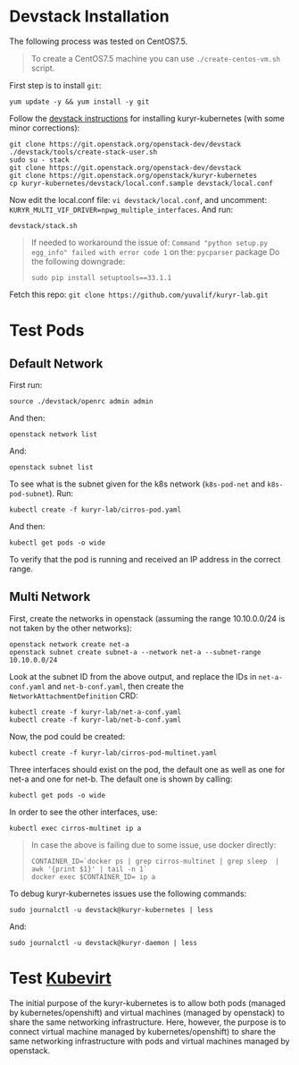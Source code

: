 # Devstack Installation
The following process was tested on CentOS7.5.
> To create a CentOS7.5 machine you can use ```./create-centos-vm.sh``` script.

First step is to install ```git```: 
```
yum update -y && yum install -y git
```
Follow the [devstack instructions](https://docs.openstack.org/kuryr-kubernetes/latest/installation/devstack/basic.html) for installing kuryr-kubernetes (with some minor corrections):
```
git clone https://git.openstack.org/openstack-dev/devstack
./devstack/tools/create-stack-user.sh
sudo su - stack
git clone https://git.openstack.org/openstack-dev/devstack
git clone https://git.openstack.org/openstack/kuryr-kubernetes
cp kuryr-kubernetes/devstack/local.conf.sample devstack/local.conf
```
Now edit the local.conf file: ```vi devstack/local.conf```, and uncomment: ```KURYR_MULTI_VIF_DRIVER=npwg_multiple_interfaces```.
And run:
```
devstack/stack.sh
```
> If needed to workaround the issue of: ```Command "python setup.py egg_info" failed with error code 1``` on the: ```pycparser``` package
> Do the following downgrade:
> ```
> sudo pip install setuptools==33.1.1
> ```

Fetch this repo: ```git clone https://github.com/yuvalif/kuryr-lab.git```

# Test Pods
## Default Network
First run: 
```
source ./devstack/openrc admin admin
``` 
And then: 
```
openstack network list
```
And: 
```
openstack subnet list
```
To see what is the subnet given for the k8s network (```k8s-pod-net``` and ```k8s-pod-subnet```).
Run:
```
kubectl create -f kuryr-lab/cirros-pod.yaml
```
And then:
```
kubectl get pods -o wide
```
To verify that the pod is running and received an IP address in the correct range.
## Multi Network
First, create the networks in openstack (assuming the range 10.10.0.0/24 is not taken by the other networks):
```
openstack network create net-a
openstack subnet create subnet-a --network net-a --subnet-range 10.10.0.0/24
```
Look at the subnet ID from the above output, and replace the IDs in ```net-a-conf.yaml``` and ```net-b-conf.yaml```, then create the ```NetworkAttachmentDefinition``` CRD:
```
kubectl create -f kuryr-lab/net-a-conf.yaml
kubectl create -f kuryr-lab/net-b-conf.yaml
```
Now, the pod could be created:
```
kubectl create -f kuryr-lab/cirros-pod-multinet.yaml
```
Three interfaces should exist on the pod, the default one as well as one for net-a and one for net-b. The default one is shown by calling:
```
kubectl get pods -o wide
```
In order to see the other interfaces, use:
```
kubectl exec cirros-multinet ip a
```
> In case the above is failing due to some issue, use docker directly:
> ```
> CONTAINER_ID=`docker ps | grep cirros-multinet | grep sleep  | awk '{print $1}' | tail -n 1`
> docker exec $CONTAINER_ID= ip a
> ```

To debug kuryr-kubernetes issues use the following commands:
```
sudo journalctl -u devstack@kuryr-kubernetes | less
```
And:
```
sudo journalctl -u devstack@kuryr-daemon | less
```
# Test [Kubevirt](https://kubevirt.io/)
The initial purpose of the kuryr-kubernetes is to allow both pods (managed by kubernetes/openshift) and virtual machines (managed by openstack) to share the same networking infrastructure. Here, however, the purpose is to connect virtual machine managed by kubernetes/openshift) to share the same networking infrastructure with pods and virtual machines managed by openstack.

